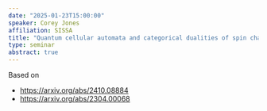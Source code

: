 ```yaml
---
date: "2025-01-23T15:00:00"
speaker: Corey Jones
affiliation: SISSA
title: "Quantum cellular automata and categorical dualities of spin chains"
type: seminar
abstract: true
---
```


Based on
- https://arxiv.org/abs/2410.08884
- https://arxiv.org/abs/2304.00068
